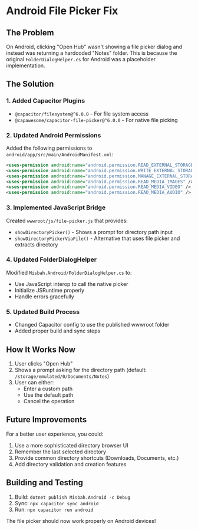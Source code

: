 # Android File Picker Fix

## The Problem
On Android, clicking "Open Hub" wasn't showing a file picker dialog and instead was returning a hardcoded "Notes" folder. This is because the original `FolderDialogHelper.cs` for Android was a placeholder implementation.

## The Solution

### 1. **Added Capacitor Plugins**
- `@capacitor/filesystem@^6.0.0` - For file system access
- `@capawesome/capacitor-file-picker@^6.0.0` - For native file picking

### 2. **Updated Android Permissions**
Added the following permissions to `android/app/src/main/AndroidManifest.xml`:
```xml
<uses-permission android:name="android.permission.READ_EXTERNAL_STORAGE" />
<uses-permission android:name="android.permission.WRITE_EXTERNAL_STORAGE" />
<uses-permission android:name="android.permission.MANAGE_EXTERNAL_STORAGE" />
<uses-permission android:name="android.permission.READ_MEDIA_IMAGES" />
<uses-permission android:name="android.permission.READ_MEDIA_VIDEO" />
<uses-permission android:name="android.permission.READ_MEDIA_AUDIO" />
```

### 3. **Implemented JavaScript Bridge**
Created `wwwroot/js/file-picker.js` that provides:
- `showDirectoryPicker()` - Shows a prompt for directory path input
- `showDirectoryPickerViaFile()` - Alternative that uses file picker and extracts directory

### 4. **Updated FolderDialogHelper**
Modified `Misbah.Android/FolderDialogHelper.cs` to:
- Use JavaScript interop to call the native picker
- Initialize JSRuntime properly
- Handle errors gracefully

### 5. **Updated Build Process**
- Changed Capacitor config to use the published wwwroot folder
- Added proper build and sync steps

## How It Works Now

1. User clicks "Open Hub"
2. Shows a prompt asking for the directory path (default: `/storage/emulated/0/Documents/Notes`)
3. User can either:
   - Enter a custom path
   - Use the default path
   - Cancel the operation

## Future Improvements

For a better user experience, you could:
1. Use a more sophisticated directory browser UI
2. Remember the last selected directory
3. Provide common directory shortcuts (Downloads, Documents, etc.)
4. Add directory validation and creation features

## Building and Testing

1. Build: `dotnet publish Misbah.Android -c Debug`
2. Sync: `npx capacitor sync android`
3. Run: `npx capacitor run android`

The file picker should now work properly on Android devices!
